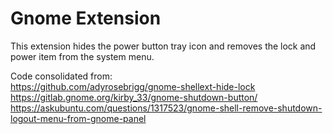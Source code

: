 # Gnome Extension
This extension hides the power button tray icon and removes the lock and power item from the system menu.  

Code consolidated from:  
https://github.com/adyrosebrigg/gnome-shellext-hide-lock  
https://gitlab.gnome.org/kirby_33/gnome-shutdown-button/  
https://askubuntu.com/questions/1317523/gnome-shell-remove-shutdown-logout-menu-from-gnome-panel  
